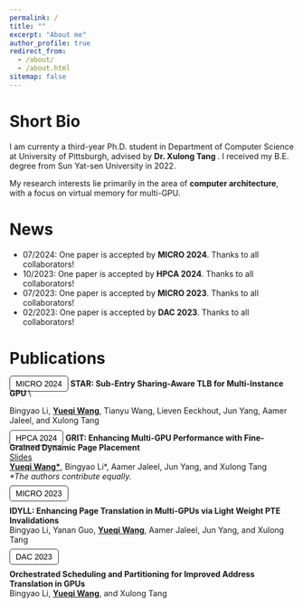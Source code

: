 ```yaml
---
permalink: /
title: ""
excerpt: "About me"
author_profile: true
redirect_from: 
  - /about/
  - /about.html
sitemap: false
---
```




Short Bio
===

I am currenty a third-year Ph.D. student  in Department of Computer Science at University of Pittsburgh, advised by <a href="https://xzt102.github.io/" class="no-underline-link"> Dr. Xulong Tang </a>. I received my B.E. degree from Sun Yat-sen University in 2022.

My research interests lie primarily in the area of **computer architecture**, with a focus on virtual memory for multi-GPU.



News
===
* 07/2024: One paper is accepted by **MICRO 2024**. Thanks to all collaborators!
* 10/2023: One paper is accepted by **HPCA 2024**. Thanks to all collaborators!
* 07/2023: One paper is accepted by **MICRO 2023**. Thanks to all collaborators!
* 02/2023: One paper is accepted by **DAC 2023**. Thanks to all collaborators!


Publications
===




<span class="badgewobgcol" style="font-family: 'Raleway', Arial;"> MICRO 2024</span> 
<a href="../files/STAR_MICRO24.pdf" class="no-underline-link"> STAR: Sub-Entry Sharing-Aware TLB for Multi-Instance GPU </a> \
<!-- [Slides](../files/STAR_slides.pptx) \ -->
Bingyao Li, <u><b>Yueqi Wang</b></u>, Tianyu Wang, Lieven Eeckhout, Jun Yang, Aamer Jaleel, and Xulong Tang 



<!-- <span class="badgewobgcol" style="font-family: 'Raleway', Arial; color: #7C8BE6;">[HPCA 2024]</span>  -->
<span class="badgewobgcol" style="font-family: 'Raleway', Arial;"> HPCA 2024</span> 
<a href="../files/GRIT_HPCA24.pdf" class="no-underline-link"> GRIT: Enhancing Multi-GPU Performance with Fine-Grained Dynamic Page Placement </a> \
[Slides](../files/GRIT_slides.pptx) \
<u><b>Yueqi Wang*</b></u>, Bingyao Li*, Aamer Jaleel, Jun Yang, and Xulong Tang \
<i>\*The authors contribute equally.</i>

<span class="badgewobgcol" style="font-family: 'Raleway', Arial;"> MICRO 2023</span> 
<!-- [IDYLL: Enhancing Page Translation in Multi-GPUs via Light Weight PTE Invalidations](../files/MICRO2023_IDYLL.pdf) \ -->
<a href="../files/MICRO2023_IDYLL.pdf" class="no-underline-link"> IDYLL: Enhancing Page Translation in Multi-GPUs via Light Weight PTE Invalidations </a> \
Bingyao Li, Yanan Guo, <u><b>Yueqi Wang</b></u>, Aamer Jaleel, Jun Yang, and Xulong Tang 


<span class="badgewobgcol" style="font-family: 'Raleway', Arial;"> DAC 2023</span> 
<!-- [Orchestrated Scheduling and Partitioning for Improved Address Translation in GPUs](../files/DAC2023.pdf)  \ -->
<a href="../files/DAC2023.pdf" class="no-underline-link"> Orchestrated Scheduling and Partitioning for Improved Address Translation in GPUs </a> \
Bingyao Li, <u><b>Yueqi Wang</b></u>, and Xulong Tang



<style>
    .badge {
        background-color: #7C8BE6; /* Red background */
        color: white;             /* White text */
        font-weight: bold;        /* Bold font */
        padding: 5px 10px;        /* Padding around the text */
        text-align: center;       /* Center-aligned text */
        border-radius: 5px;       /* Rounded corners */
        font-family: 'Raleway', Arial; /* Font family */
    }


    .badgeblackbg {
        background-color: black; /* Red background */
        color: white;             /* White text */
        font-weight: bold;        /* Bold font */
        padding: 5px 10px;        /* Padding around the text */
        text-align: center;       /* Center-aligned text */
        border-radius: 5px;       /* Rounded corners */
        font-family: 'Raleway', Arial; /* Font family */
    }


    .badgewobgcol {
        background-color: transparent; /* No background color */
        color: black;                  /* Black text */
        font-weight: normal;             /* Bold font */
        padding: 5px 10px;             /* Padding around the text */
        text-align: center;            /* Center-aligned text */
        border: 1px solid #333333; /* Dark gray */
        border-radius: 5px;            /* Rounded corners */
        font-family: 'Raleway', Arial; /* Font family */
        font-size: 14px;
    }

    a.no-underline-link {
        text-decoration: none !important; /* Ensures the underline is removed */
        font-weight: bold;
    }

    .no-underline-link:hover {
        text-decoration: underline !important; /* Ensure underline on hover */
    }

</style>


<!-- **Orchestrated Scheduling and Partitioning for Improved Address Translation in GPUs** \
Bingyao Li, **Yueqi Wang**, and Xulong Tang\
The 60th Design Automation Conference\
<span style="font-family: 'Raleway', Arial; color: #7C8BE6; font-weight: bold;">DAC 2023</span>
 -->


<!-- ctivities
===
* rua
 -->

<!-- <script>
document.write("Last modifid at: "+document.lastModified+"" )
</script>
 -->
<!-- --- -->

<!-- <a href="https://info.flagcounter.com/21GO"><img src="https://s01.flagcounter.com/map/21GO/size_s/txt_000000/border_CCCCCC/pageviews_1/viewers_0/flags_0/" alt="Flag Counter" border="0"></a> -->